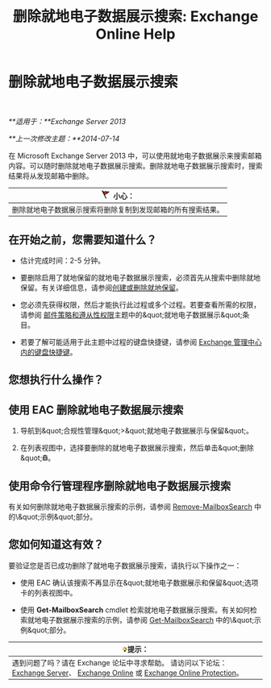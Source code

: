 ﻿---
title: '删除就地电子数据展示搜索: Exchange Online Help'
TOCTitle: 删除就地电子数据展示搜索
ms:assetid: 78461a78-1255-4a26-9d36-c6b8eb82a4f9
ms:mtpsurl: https://technet.microsoft.com/zh-cn/library/Dd298078(v=EXCHG.150)
ms:contentKeyID: 50490868
ms.date: 05/23/2018
mtps_version: v=EXCHG.150
ms.translationtype: MT
---

# 删除就地电子数据展示搜索

 

_**适用于：**Exchange Server 2013_

_**上一次修改主题：**2014-07-14_

在 Microsoft Exchange Server 2013 中，可以使用就地电子数据展示来搜索邮箱内容。可以随时删除就地电子数据展示搜索。删除就地电子数据展示搜索时，搜索结果将从发现邮箱中删除。

<table>
<thead>
<tr class="header">
<th><img src="images/Dd876845.Caution(EXCHG.150).gif" title="小心" alt="小心" />小心：</th>
</tr>
</thead>
<tbody>
<tr class="odd">
<td>删除就地电子数据展示搜索将删除复制到发现邮箱的所有搜索结果。</td>
</tr>
</tbody>
</table>


## 在开始之前，您需要知道什么？

  - 估计完成时间：2-5 分钟。

  - 要删除启用了就地保留的就地电子数据展示搜索，必须首先从搜索中删除就地保留。有关详细信息，请参阅[创建或删除就地保留](create-or-remove-an-in-place-hold-exchange-2013-help.md)。

  - 您必须先获得权限，然后才能执行此过程或多个过程。若要查看所需的权限，请参阅 [邮件策略和遵从性权限](messaging-policy-and-compliance-permissions-exchange-2013-help.md)主题中的\&quot;就地电子数据展示\&quot;条目。

  - 若要了解可能适用于此主题中过程的键盘快捷键，请参阅 [Exchange 管理中心内的键盘快捷键](keyboard-shortcuts-in-the-exchange-admin-center-exchange-online-protection-help.md)。

## 您想执行什么操作？

## 使用 EAC 删除就地电子数据展示搜索

1.  导航到\&quot;合规性管理\&quot;\>\&quot;就地电子数据展示与保留\&quot;。

2.  在列表视图中，选择要删除的就地电子数据展示搜索，然后单击\&quot;删除\&quot;![删除图标](images/JJ657511.14f639f6-61e8-4418-bbfb-0db14de9d2f5(EXCHG.150).gif "删除图标")。

## 使用命令行管理程序删除就地电子数据展示搜索

有关如何删除就地电子数据展示搜索的示例，请参阅 [Remove-MailboxSearch](https://technet.microsoft.com/zh-cn/library/dd298130\(v=exchg.150\)) 中的\&quot;示例\&quot;部分。

## 您如何知道这有效？

要验证您是否已成功删除了就地电子数据展示搜索，请执行以下操作之一：

  - 使用 EAC 确认该搜索不再显示在\&quot;就地电子数据展示和保留\&quot;选项卡的列表视图中。

  - 使用 **Get-MailboxSearch** cmdlet 检索就地电子数据展示搜索。有关如何检索就地电子数据展示搜索的示例，请参阅 [Get-MailboxSearch](https://technet.microsoft.com/zh-cn/library/dd351021\(v=exchg.150\)) 中的\&quot;示例\&quot;部分。

<table>
<thead>
<tr class="header">
<th><img src="images/Bb124558.tip(EXCHG.150).gif" title="提示" alt="提示" />提示：</th>
</tr>
</thead>
<tbody>
<tr class="odd">
<td>遇到问题了吗？请在 Exchange 论坛中寻求帮助。 请访问以下论坛：<a href="https://go.microsoft.com/fwlink/p/?linkid=60612">Exchange Server</a>、 <a href="https://go.microsoft.com/fwlink/p/?linkid=267542">Exchange Online</a> 或 <a href="https://go.microsoft.com/fwlink/p/?linkid=285351">Exchange Online Protection</a>。</td>
</tr>
</tbody>
</table>

